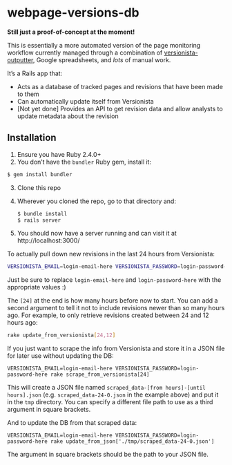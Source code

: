 # webpage-versions-db

**Still just a proof-of-concept at the moment!**

This is essentially a more automated version of the page monitoring workflow currently managed through a combination of [versionista-outputter](https://github.com/edgi-govdata-archiving/versionista-outputter/), Google spreadsheets, and *lots* of manual work.

It’s a Rails app that:

- Acts as a database of tracked pages and revisions that have been made to them
- Can automatically update itself from Versionista
- [Not yet done] Provides an API to get revision data and allow analysts to update metadata about the revision

## Installation

1. Ensure you have Ruby 2.4.0+
2. You don’t have the `bundler` Ruby gem, install it:

  ```sh
  $ gem install bundler
  ```
  
3. Clone this repo
4. Wherever you cloned the repo, go to that directory and:

   ```sh
   $ bundle install
   $ rails server
   ```

5. You should now have a server running and can visit it at http://localhost:3000/

To actually pull down new revisions in the last 24 hours from Versionista:

```sh
VERSIONISTA_EMAIL=login-email-here VERSIONISTA_PASSWORD=login-password-here rake update_from_versionista[24]
```

Just be sure to replace `login-email-here` and `login-password-here` with the appropriate values :)

The `[24]` at the end is how many hours before now to start. You can add a second argument to tell it not to include revisions newer than so many hours ago. For example, to only retrieve revisions created between 24 and 12 hours ago:

```sh
rake update_from_versionista[24,12]
```

If you just want to scrape the info from Versionista and store it in a JSON file for later use without updating the DB:

```
VERSIONISTA_EMAIL=login-email-here VERSIONISTA_PASSWORD=login-password-here rake scrape_from_versionista[24]
```

This will create a JSON file named `scraped_data-[from hours]-[until hours].json` (e.g. `scraped_data-24-0.json` in the example above) and put it in the `tmp` directory. You can specify a different file path to use as a third argument in square brackets.

And to update the DB from that scraped data:

```
VERSIONISTA_EMAIL=login-email-here VERSIONISTA_PASSWORD=login-password-here rake update_from_json['./tmp/scraped_data-24-0.json']
```

The argument in square brackets should be the path to your JSON file.
